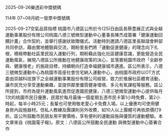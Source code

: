
2025-09-26樂透彩中獎號碼

                                
114年 07~08月統一發票中獎號碼
                             
2025-09-27空氣品質指標
                              桃園市八德區公所於今(25)日由區長蔡豊展正式與全越運動事業股份有限公司桃園八德三號微型運動中心董事長陳杰成簽署「健康運動回饋計畫」合作契約，並舉行感謝狀致贈儀式。活動特別邀請八德區里長聯誼會幹部共同參訪，藉由實地體驗與交流，期盼里長們將「運動促進健康」的理念向下扎根，積極帶動社區里民投入運動行列，期盼藉此強化社區健康意識，更能營造全民運動風氣，展現八德區公所推動在地健康政策的決心，並落實桃園市政府「全齡參與、健康慢老」的施政目標，持續朝向打造幸福健康城市邁進。區公所表示，八德三號微型運動中心為桃園市首座社會住宅納入運動中心，由桃園市政府以OT方式委由崇越科技旗下之全越運動事業股份有限公司經營，致力於推展社區體育活動，讓市民充分享受運動樂趣，並提供鄰里優質健身環境、多元有氧課程等服務。區公所提到，市府為提升運動風氣進而促進國民健康，八德三號微型運動中心提供每月1次的桃園市民日優惠，民眾於每月最後一個星期五憑市民卡第1小時免費，第2小時起，每半小時25元；長輩也可使用敬老愛心卡免費入場。以上優惠均可使用健身房內設施器材。但私人教練及團課則另外收費，如10人以上團體可再依原價打9折。區公所鼓勵市民朋友用平實價格，享有便利的運動設施與優質的運動體驗。本文章來自《桃園電子報》。原文：八德區公所鼓勵全民運動 與微型運動中心簽署合作